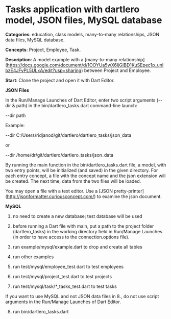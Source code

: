 
# Tasks application with dartlero model, JSON files, MySQL database

**Categories**: education, class models, many-to-many relationships,
JSON data files, MySQL database.

**Concepts**: Project, Employee, Task.

**Description**:
A model example with a [many-to-many relationship]
(https://docs.google.com/document/d/1OOYUa5wX6IjGIBD1KuSEpec1p_unIbzE4JFvPL5ULxA/edit?usp=sharing)
between Project and Employee.

**Start**:
Clone the project and open it with Dart Editor.

**JSON Files**

In the Run/Manage Launches of Dart Editor, enter two script arguments
(--dir & path) in the bin/dartlero_tasks.dart command-line launch:

--dir path

Example:

--dir C:/Users/ridjanod/git/dartlero/dartlero_tasks/json_data

or

--dir /home/dr/git/dartlero/dartlero_tasks/json_data

By running the main function in the bin/dartlero_tasks.dart file, a model,
with two entry points, will be initialized (and saved) in the given directory.
For each entry concept, a file with the concept name and the json extension
will be created. The next time, data from the two files will be loaded.

You may open a file with a text editor. Use a
[JSON pretty-printer] (http://jsonformatter.curiousconcept.com/)
to examine the json document.

**MySQL**

1. no need to create a new database; test database will be used
2. before running a Dart file with main, put a path to the project folder
   (dartlero_tasks) in the working directory field in Run/Manage Launches
   (in order to have access to the connection.options file).

3. run example/mysql/example.dart to drop and create all tables
4. run other examples

5. run test/mysql/employee_test.dart to test employees
6. run test/mysql/project_test.dart to test projects
7. run test/mysql/task/*_tasks_test.dart to test tasks

If you want to use MySQL and not JSON data files in 8., do not use script arguments
in the Run/Manage Launches of Dart Editor.

8. run bin/dartlero_tasks.dart







